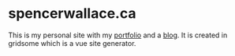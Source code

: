 # spencerwallace.ca

This is my personal site with my [portfolio](https://spencerwallace.ca) and a [blog](https://spencerwallace.ca/blog). It is created in gridsome which is a vue site generator.
